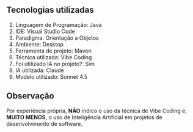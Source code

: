 ## Tecnologias utilizadas
1. Linguagem de Programação: Java
2. IDE: Visual Studio Code
3. Paradigma: Orientação a Objetos
4. Ambiente: Desktop
5. Ferramenta de projeto: Maven
6. Técnica utilizada: Vibe Coding
7. Foi utilizado IA no projeto?: Sim
8. IA utilizada: Claude
9. Modelo utilizado: Sonnet 4.5

## Observação
Por experiência própria, **NÃO** indico o uso da técnica de Vibe Coding e, __MUITO MENOS__, o uso de Inteligência Artificial em projetos de desenvolvimento de software.
